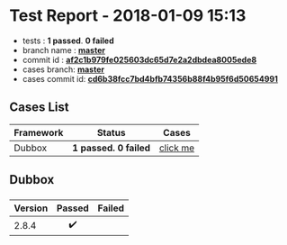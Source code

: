 # Test Report - 2018-01-09 15:13

- tests  : **1 passed**. **0 failed**
- branch name : **[master](https://github.com/apache/incubator-skywalking/tree/master)**
- commit id : **[af2c1b979fe025603dc65d7e2a2dbdea8005ede8](https://github.com/apache/incubator-skywalking/commit/af2c1b979fe025603dc65d7e2a2dbdea8005ede8)**
- cases branch: **[master](https://github.com/SkywalkingTest/skywalking-autotest-scenarios/tree/master)**
- cases commit id: **[cd6b38fcc7bd4bfb74356b88f4b95f6d50654991](https://github.com/SkywalkingTest/skywalking-autotest-scenarios/commit/cd6b38fcc7bd4bfb74356b88f4b95f6d50654991)**

## Cases List

| Framework | Status | Cases|
|:-----|:-----:|:-----:|
|Dubbox| **1 passed. 0 failed**| [click me](#dubbox) |

## Dubbox

### 
|  Version     | Passed | Failed|
|:------------- |:-------:|:-----:|
| 2.8.4  | :heavy_check_mark:||

